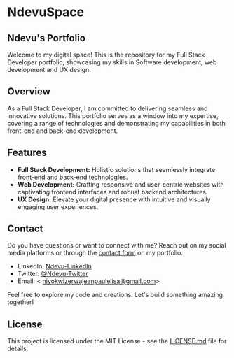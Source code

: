# NdevuSpace

## Ndevu's Portfolio

Welcome to my digital space! This is the repository for my Full Stack Developer portfolio, showcasing my skills in Software development, web development and UX design.

## Overview

As a Full Stack Developer, I am committed to delivering seamless and innovative solutions. This portfolio serves as a window into my expertise, covering a range of technologies and demonstrating my capabilities in both front-end and back-end development.

## Features

- **Full Stack Development:** Holistic solutions that seamlessly integrate front-end and back-end technologies.
- **Web Development:** Crafting responsive and user-centric websites with captivating frontend interfaces and robust backend architectures.
- **UX Design:** Elevate your digital presence with intuitive and visually engaging user experiences.

## Contact

Do you have questions or want to connect with me? Reach out on my social media platforms or through the [contact form](#fragment) on my portfolio.

- LinkedIn: [Ndevu-LinkedIn](www.linkedin.com/in/jean-paul-elisa)
- Twitter: [@Ndevu-Twitter](https://twitter.com)
- Email: < niyokwizerwajeanpaulelisa@gmail.com>

Feel free to explore my code and creations. Let's build something amazing together!

## License

This project is licensed under the MIT License - see the [LICENSE.md](LICENSE.md) file for details.

 <!-- git push origin fixingDeploymentErros
 
 git credential-manager erase -->
